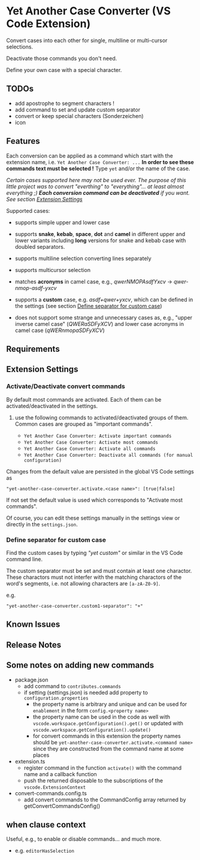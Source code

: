 # Yet Another Case Converter (VS Code Extension)

Convert cases into each other for single, multiline or multi-cursor selections.

Deactivate those commands you don't need.

Define your own case with a special character.


## TODOs

* add apostrophe to segment characters !
* add command to set and update custom separator
* convert or keep special characters (Sonderzeichen)
* icon


## Features

Each conversion can be applied as a command which start with the extension name, i.e. `Yet Another Case Converter: ...` **In order to see these commands text must be selected !** Type `yet` and/or the name of the case.

*Certain cases supported here may not be used ever. The purpose of this little project was to convert "everthing" to "everything"... at least almost everything ;) **Each conversion command can be deactivated** if you want. See section [Extension Settings](#extension-settings)*

Supported cases:
- supports simple upper and lower case

- supports **snake**, **kebab**, **space**, **dot** and **camel** in different upper and lower variants including **long** versions for snake and kebab case with doubled separators.

- supports multiline selection converting lines separately

- supports multicursor selection

- matches **acronyms** in camel case, e.g., *qwerNMOPAsdfYxcv* -> *qwer-nmop-asdf-yxcv*

- supports a **custom** case, e.g. *asdf+qwer+yxcv*, which can be defined in the settings (see section [Define separator for custom case](#define-separator-for-custom-case))

- does not support some strange and unnecessary cases as, e.g.,  "upper inverse camel case" (*QWERaSDFyXCV*) and lower case acronyms in camel case (*qWERnmopaSDFyXCV*)


## Requirements


## Extension Settings

### Activate/Deactivate convert commands

By default most commands are activated. Each of them can be activated/deactivated in the settings.

1) use the following commands to activated/deactivated groups of them. Common cases are grouped as "important commands".

    * `Yet Another Case Converter: Activate important commands`
    * `Yet Another Case Converter: Activate most commands`
    * `Yet Another Case Converter: Activate all commands`
    * `Yet Another Case Converter: Deactivate all commands (for manual configuration)`

Changes from the default value are persisted in the global VS Code settings as

    "yet-another-case-converter.activate.<case name>": [true|false]

If not set the default value is used which corresponds to "Activate most commands".

Of course, you can edit these settings manually in the settings view or directly in the `settings.json`.


### Define separator for custom case

Find the custom cases by typing *"yet custom"* or similar in the VS Code command line.

The custom separator must be set and must contain at least one charactor. These charactors must not interfer with the matching charactors of the word's segments, i.e. not allowing characters are `[a-zA-Z0-9]`.

e.g.

    "yet-another-case-converter.custom1-separator": "+"


## Known Issues

## Release Notes


## Some notes on adding new commands

* package.json
    * add command to `contributes.commands`
    * if setting (settings.json) is needed add property to `configuration.properties`
        * the property name is arbitrary and unique and can be used for `enablement` in the form `config.<property name>`
        * the property name can be used in the code as well with `vscode.workspace.getConfiguration().get()` or updated with `vscode.workspace.getConfiguration().update()`
        * for convert commands in this extension the property names should be `yet-another-case-converter.activate.<command name>` since they are constructed from the command name at some places
* extension.ts
    * register command in the function `activate()` with the command name and a callback function
    * push the returned disposable to the subscriptions of the `vscode.ExtensionContext`
* convert-commands.config.ts
    * add convert commands to the CommandConfig array returned by getConvertCommandsConfig()


## when clause context

Useful, e.g., to enable or disable commands... and much more.

* e.g. `editorHasSelection`
